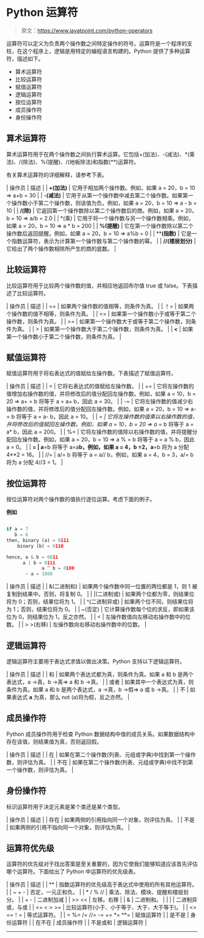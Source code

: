 # Python 运算符

> 原文：<https://www.javatpoint.com/python-operators>

运算符可以定义为负责两个操作数之间特定操作的符号。运算符是一个程序的支柱，在这个程序上，逻辑是用特定的编程语言构建的。Python 提供了多种运算符，描述如下。

*   算术运算符
*   比较运算符
*   赋值运算符
*   逻辑运算符
*   按位运算符
*   成员操作符
*   身份操作符

## 算术运算符

算术运算符用于在两个操作数之间执行算术运算。它包括+(加法)、-(减法)、*(乘法)、/(除法)、%(提醒)、/(地板除法)和指数(**)运算符。

有关算术运算符的详细解释，请参考下表。

| 操作员 | 描述 |
| **+(加法)** | 它用于相加两个操作数。例如，如果 a = 20，b = 10 => a+b = 30 |
| **-(减法)** | 它用于从第一个操作数中减去第二个操作数。如果第一个操作数小于第二个操作数，则该值为负。例如，如果 a = 20，b = 10 => a - b = 10 |
| **/(除)** | 它返回第一个操作数除以第二个操作数后的商。例如，如果 a = 20，b = 10 => a/b = 2.0 |
| *(乘) | 它用于将一个操作数与另一个操作数相乘。例如，如果 a = 20，b = 10 => a * b = 200 |
| **%(提醒)** | 它在第一个操作数除以第二个操作数后返回提醒。例如，如果 a = 20，b = 10 => a%b = 0 |
| ****(指数)** | 它是一个指数运算符，表示为计算第一个操作数与第二个操作数的幂。 |
| **//(楼层划分)** | 它给出了两个操作数相除所产生的商的底数。 |

## 比较运算符

比较运算符用于比较两个操作数的值，并相应地返回布尔值 true 或 false。下表描述了比较运算符。

| 操作员 | 描述 |
| == | 如果两个操作数的值相等，则条件为真。 |
| ！= | 如果两个操作数的值不相等，则条件为真。 |
| <= | 如果第一个操作数小于或等于第二个操作数，则条件为真。 |
| >= | 如果第一个操作数大于或等于第二个操作数，则条件为真。 |
| > | 如果第一个操作数大于第二个操作数，则条件为真。 |
| **<** | 如果第一个操作数小于第二个操作数，则条件为真。 |

## 赋值运算符

赋值运算符用于将右表达式的值赋给左操作数。下表描述了赋值运算符。

| 操作员 | 描述 |
| = | 它将右表达式的值赋给左操作数。 |
| += | 它将左操作数的值增加右操作数的值，并将修改后的值分配回左操作数。例如，如果 a = 10，b = 20 => a+ = b 将等于 a = a+ b，因此 a = 30。 |
| -= | 它将左操作数的值减少右操作数的值，并将修改后的值分配回左操作数。例如，如果 a = 20，b = 10 => a- = b 将等于 a = a- b，因此 a = 10。 |
| *= | 它将左操作数的值乘以右操作数的值，并将修改后的值赋回左操作数。例如，如果 a = 10，b = 20 => a* = b 将等于 a = a* b，因此 a = 200。 |
| %= | 它将左操作数的值除以右操作数的值，并将提醒分配回左操作数。例如，如果 a = 20，b = 10 => a % = b 将等于 a = a % b，因此 a = 0。 |
| **= | a**=b 将等于 a=a**b，例如，如果 a = 4，b =2，a**=b 将为 a 分配 4**2 = 16。 |
| //= | a/= b 将等于 a = a// b，例如，如果 a = 4，b = 3，a/= b 将为 a 分配 4//3 = 1。 |

## 按位运算符

按位运算符对两个操作数的值执行逐位运算。考虑下面的例子。

**例如**

```py

if a = 7 
   b = 6   
then, binary (a) = 0111  
    binary (b) = 0110  

hence, a & b = 0011  
      a | b = 0111  
             a ^ b = 0100  
       ~ a = 1000

```

| 操作员 | 描述 |
| &(二进制和) | 如果两个操作数中同一位置的两位都是 1，则 1 被复制到结果中。否则，将复制 0。 |
| &#124;(二进制或) | 如果两个位都为零，则结果位将为 0；否则，结果位将为 1。 |
| ^(二进制异或) | 如果两个位不同，则结果位将为 1；否则，结果位将为 0。 |
| ~(否定) | 它计算操作数每个位的求反，即如果该位为 0，则结果位为 1，反之亦然。 |
| < | 左操作数值向左移动右操作数中的位数。 |
| > >(右移) | 左操作数向右移动右操作数中的位数。 |

## 逻辑运算符

逻辑运算符主要用于表达式求值以做出决策。Python 支持以下逻辑运算符。

| 操作员 | 描述 |
| 和 | 如果两个表达式都为真，则条件为真。如果 a 和 b 是两个表达式，a →真，b →真=> a 和 b →真。 |
| 或者 | 如果其中一个表达式为真，则条件为真。如果 a 和 b 是两个表达式，a →真，b →假=> a 或 b →真。 |
| 不 | 如果表达式 **a** 为真，那么 not (a)将为假，反之亦然。 |

## 成员操作符

Python 成员操作符用于检查 Python 数据结构中值的成员关系。如果数据结构中存在该值，则结果值为真，否则返回假。

| 操作员 | 描述 |
| 在 | 如果在第二个操作数(列表、元组或字典)中找到第一个操作数，则评估为真。 |
| 不在 | 如果在第二个操作数(列表、元组或字典)中找不到第一个操作数，则评估为真。 |

## 身份操作符

标识运算符用于决定元素是某个类还是某个类型。

| 操作员 | 描述 |
| 存在 | 如果两侧的引用指向同一个对象，则评估为真。 |
| 不是 | 如果两侧的引用不指向同一个对象，则评估为真。 |

## 运算符优先级

运算符的优先级对于找出答案是至关重要的，因为它使我们能够知道应该首先评估哪个运算符。下面给出了 Python 中运算符的优先级表。

| 操作员 | 描述 |
| ** | 指数运算符的优先级高于表达式中使用的所有其他运算符。 |
| ~ + - | 否定，一元正和负。 |
| * / % // | 乘法、除法、模块、提醒和楼层划分。 |
| + - | 二进制加减 |
| >> << | 左移。右移 |
| & | 二进制和。 |
| &#124; | 二进制异或，与或 |
| <= < > >= | 比较运算符(小于、小于等于、大于、大于等于)。 |
| <> ==！= | 等式运算符。 |
| = %= /= //= -= +=
*= **= | 赋值运算符 |
| 是不是 | 身份运算符 |
| 在不在 | 成员操作符 |
| 不是或和 | 逻辑运算符 |

* * *